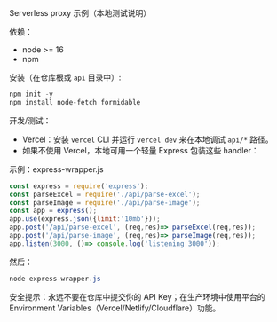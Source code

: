Serverless proxy 示例（本地测试说明）

依赖：
- node >= 16
- npm

安装（在仓库根或 `api` 目录中）:

```powershell
npm init -y
npm install node-fetch formidable
```

开发/测试：
- Vercel：安装 `vercel` CLI 并运行 `vercel dev` 来在本地调试 `api/*` 路径。
- 如果不使用 Vercel，本地可用一个轻量 Express 包装这些 handler：

示例：express-wrapper.js

```js
const express = require('express');
const parseExcel = require('./api/parse-excel');
const parseImage = require('./api/parse-image');
const app = express();
app.use(express.json({limit:'10mb'}));
app.post('/api/parse-excel', (req,res)=> parseExcel(req,res));
app.post('/api/parse-image', (req,res)=> parseImage(req,res));
app.listen(3000, ()=> console.log('listening 3000'));
```

然后：

```powershell
node express-wrapper.js
```

安全提示：永远不要在仓库中提交你的 API Key；在生产环境中使用平台的 Environment Variables（Vercel/Netlify/Cloudflare）功能。 
